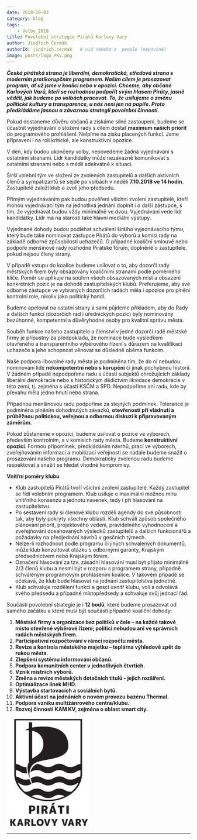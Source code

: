 ```yaml
---
date: 2018-10-03
category: blog
tags:
    - Volby_2018
title: Povolební strategie Pirátů Karlovy Vary
author: Jindřich Čermák
authorId: jindrich.cermak   # uid nekoho z _people (nepoviné)
image: posts/logo_PKV.png
---
```

**_Česká pirátská strana je liberální, demokratická, středová strana s moderním protikorupčním programem. Naším cílem je prosazovat program, ať už jsme v koalici nebo v opozici. Chceme, aby občané Karlových Varů, kteří se rozhodnou podpořit svým hlasem Piráty, jasně věděli, jak budeme po volbách pracovat. To, že usilujeme o změnu politické kultury a transparence, u nás není jen na papíře. Proto předkládáme jasnou a závaznou strategii povolební činnosti._**

Pokud dostaneme důvěru občanů a získáme silné zastoupení, budeme se účastnit vyjednávání o složení rady s cílem dostat **maximum našich priorit** do programového prohlášení. Nelpíme na zisku placených funkcí. Jsme připraveni i na roli kritické, ale konstruktivní opozice.

V den, kdy budou ukončeny volby, nepovedeme žádná vyjednávání s ostatními stranami. Lídr kandidátky může nezávazně komunikovat s ostatními stranami nebo s médii adekvátně k situaci.

Širší volební tým ve složení ze zvolených zastupitelů a dalších aktivních členů a sympatizantů se sejde po volbách v neděli **7.10.2018 ve 14 hodin**. Zastupitelé založí klub a zvolí jeho předsedu.

Přímým vyjednáváním pak budou pověřeni všichni zvolení zastupitelé, kteří mohou vyjednávací tým na jednotlivá jednání doplnit i o další zástupce, s tím, že vyjednávat budou vždy minimálně ve dvou. Vyjednávání vede lídr kandidátky. Lídr má na starosti také hlavní mediální výstupy.

Vyjednané dohody budou podléhat schválení širšího vyjednávacího týmu, který bude také nominovat zástupce Pirátů do výborů a komisí rady na základě odborné způsobilosti uchazečů. O případné koaliční smlouvě nebo podpoře menšinové rady rozhodne Pirátské fórum, doplněné o zastupitele, pokud nejsou členy strany.

V případě vstupu do koalice budeme usilovat o to, aby dozorčí rady městských firem byly obsazovány koaličními stranami podle poměrného klíče. Poměr se aplikuje na souhrn všech obsazovaných míst a obsazení konkrétních pozic je na dohodě zastupitelských klubů. Preferujeme, aby své odborné zástupce ve vybraných dozorčích radách měla i opozice pro plnění kontrolní role, nikoliv jako politický handl.

Budeme apelovat na ostatní strany a sami půjdeme příkladem, aby do Rady a dalších funkcí (dozorčích rad i úřednických pozic) byly nominovány bezúhonné, kompetentní a důvěryhodné osoby pro kvalitní správu města.

Souběh funkce našeho zastupitele a členství v jedné dozorčí radě městské firmy je přípustný za předpokladu, že nominace bude výsledkem otevřeného a transparentního výběrového řízení s důrazem na kvalifikaci uchazeče a jeho schopnost věnovat se důsledně oběma funkcím.

Naše podpora libovolné rady města je podmíněna tím, že do ní nebudou nominováni lidé **nekompetentní nebo s korupční** či jinak pochybnou historií. V žádném případě nepodpoříme radu s účastí subjektů ohrožujících základy liberální demokracie nebo s historickým dědictvím likvidace demokracie v této zemi, tj. zejména s účastí KSČM a SPD. Nepodpoříme ani radu, kde by převahu měla jedno hnutí nebo strana.

Případnou menšinovou radu podpoříme za stejných podmínek. Tolerance je podmíněna plněním dohodnutých závazků, **otevřeností při vládnutí a průběžnou politickou, veřejnou a odbornou diskuzí k připravovaným záměrům**.

Pokud zůstaneme v opozici, budeme usilovat o pozice ve výborech, především kontrolním, a v komisích rady města. Budeme **konstruktivní opozicí**. Formou připomínek, předkládáním návrhů, prací ve výborech, zveřejňováním informací a mobilizací veřejnosti se nadále budeme snažit o prosazování našeho programu. Demokraticky zvolenou radu budeme respektovat a snažit se hledat vhodné kompromisy.

**Vnitřní poměry klubu**

-   Klub zastupitelů Pirátů tvoří všichni zvolení zastupitelé. Každý zastupitel se řídí volebním programem. Klub usiluje o maximální možnou míru vnitřního konsenzu a jednotu navenek, tedy i při hlasování na zastupitelstvu.
-   Po sestavení rady si členové klubu rozdělí agendy do své působnosti tak, aby byly pokryty všechny oblasti. Klub schválí způsob společného plánování priorit, projektového vedení, pravidelného vyhodnocení a zveřejňování dosahovaných výsledků zastupitelů a dalších funkcionářů a požadavky na předjednání návrhů v gesčních týmech.
-   Nelze-li rozhodnout podle programu či jiných schválených dokumentů, může klub konzultovat otázku s odbornými garanty, Krajským předsednictvem nebo Krajským fórem.
-   Označení hlasování za tzv. zásadní hlasování musí být přijato minimálně 2/3 členů klubu a nesmí být v rozporu s programem strany, případně schváleným programovým prohlášením koalice. V takovém případě se očekává, že klub bude hlasovat na jednání zastupitelstva jednotně.
-   Klub schvaluje rozdělení funkcí a gescí uvnitř klubu, volí a odvolává svého předsedu a případné místopředsedy a schvaluje svůj jednací řád.

Součástí povolební strategie je i **12 bodů**, které budeme prosazovat od samého začátku a které musí být součástí případné koaliční dohody:

1.  **Městské firmy a organizace bez politiků v čele – na každé takové místo otevřené výběrové řízení; politici nebudou ani ve správních radách městských firem.**
2.  **Participativní rozpočtování v rámci rozpočtu města.**
3.  **Revize a kontrola městského majetku – teplárna výhledově zpět do rukou města.**
4.  **Zlepšení systému informování občanů.**
5.  **Podpora komunitních center v jednotlivých čtvrtích.**
6.  **Vznik místních výborů.**
7.  **Změna a revize městských dotačních titulů – jejich rozšíření.**
8.  **Optimalizace linek MHD.**
9.  **Výstavba startovacích a sociálních bytů.**
10.  **Aktivní účast na jednáních o novém provozu bazénu Thermal.**
11.  **Podpora vzniku multižánrového centra/klubu.**
12.  **Rozvoj činnosti KAM KV, zejména o oblast smart city.**

![](/assets/img/posts/logo_PKV.png)
- - - 
